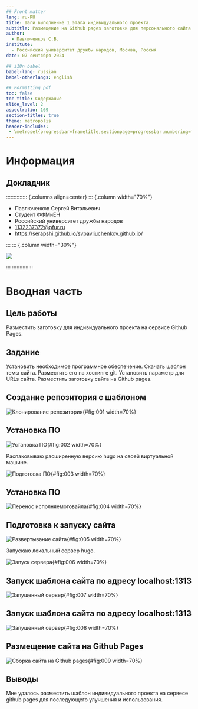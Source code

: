 ```yaml
---
## Front matter
lang: ru-RU
title: Шаги выполнение 1 этапа индивидуального проекта. 
subtitle: Размещение на Github pages заготовки для персонального сайта.
author:
  - Павлюченков С.В.
institute:
  - Российский университет дружбы народов, Москва, Россия
date: 07 сентября 2024

## i18n babel
babel-lang: russian
babel-otherlangs: english

## Formatting pdf
toc: false
toc-title: Содержание
slide_level: 2
aspectratio: 169
section-titles: true
theme: metropolis
header-includes:
 - \metroset{progressbar=frametitle,sectionpage=progressbar,numbering=fraction}
---
```


# Информация

## Докладчик

:::::::::::::: {.columns align=center}
::: {.column width="70%"}

  * Павлюченков Сергей Витальевич
  * Студент ФФМиЕН
  * Российский университет дружбы народов
  * [1132237372@pfur.ru](mailto:1132237372@pfur.ru)
  * <https://serapshi.github.io/svpavliuchenkov.github.io/>

:::
::: {.column width="30%"}

![](./image/my_photo.jpg)

:::
::::::::::::::

# Вводная часть


## Цель работы

Разместить заготовку для индивидуального проекта на сервисе Github Pages.

## Задание

Установить необходимое программное обеспечение.
Скачать шаблон темы сайта.
Разместить его на хостинге git.
Установить параметр для URLs сайта.
Разместить заготовку сайта на Github pages.


## Создание репозитория с шаблоном

![Клонирование репозитория](image/1.png){#fig:001 width=70%}

## Установка ПО

![Установка ПО](image/2.png){#fig:002 width=70%}

Распаковываю расширенную версию hugo на своей виртуальной машине. 

![Подготовка ПО](image/3.png){#fig:003 width=70%}

## Установка ПО

![Перенос исполняемоговайла](image/4.png){#fig:004 width=70%}


## Подготовка к запуску сайта

![Развертывание сайта](image/5.png){#fig:005 width=70%}

Запускаю локальный сервер hugo.

![Запуск сервера](image/6.png){#fig:006 width=70%}

## Запуск шаблона сайта по адресу localhost:1313

![Запущенный сервер](image/7.png){#fig:007 width=70%}

## Запуск шаблона сайта по адресу localhost:1313

![Запущенный сервер](image/8.png){#fig:008 width=70%}

## Размещение  сайта на Github Pages

![Сборка сайта на Github pages](image/9.png){#fig:009 width=70%}

## Выводы

Мне удалось разместить шаблон индивидуального проекта на сервесе github pages для последующего улучшения и использования.
